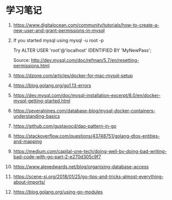 # 学习笔记

1. https://www.digitalocean.com/community/tutorials/how-to-create-a-new-user-and-grant-permissions-in-mysql

2. If you started mysql using mysql -u root -p
   
   Try ALTER USER 'root'@'localhost' IDENTIFIED BY 'MyNewPass';
   
   Source: http://dev.mysql.com/doc/refman/5.7/en/resetting-permissions.html
   
3. https://dzone.com/articles/docker-for-mac-mysql-setup

4. https://blog.golang.org/go1.13-errors

5. https://dev.mysql.com/doc/mysql-installation-excerpt/8.0/en/docker-mysql-getting-started.html

6. https://severalnines.com/database-blog/mysql-docker-containers-understanding-basics

7. https://github.com/gustavocd/dao-pattern-in-go

8. https://stackoverflow.com/questions/43748751/golang-dtos-entities-and-mapping

9. https://medium.com/capital-one-tech/doing-well-by-doing-bad-writing-bad-code-with-go-part-2-e270d305c9f7

10. https://www.alexedwards.net/blog/organising-database-access

11. https://scene-si.org/2018/01/25/go-tips-and-tricks-almost-everything-about-imports/

12. https://blog.golang.org/using-go-modules

